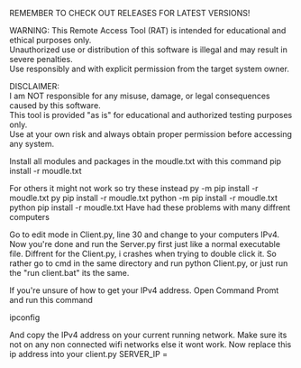 REMEMBER TO CHECK OUT RELEASES FOR LATEST VERSIONS!

WARNING: This Remote Access Tool (RAT) is intended for educational and ethical purposes only.  
Unauthorized use or distribution of this software is illegal and may result in severe penalties.  
Use responsibly and with explicit permission from the target system owner.

DISCLAIMER:  
I am NOT responsible for any misuse, damage, or legal consequences caused by this software.  
This tool is provided "as is" for educational and authorized testing purposes only.  
Use at your own risk and always obtain proper permission before accessing any system.

Install all modules and packages in the moudle.txt with this command
pip install -r moudle.txt

For others it might not work so try these instead
py -m pip install -r moudle.txt
py pip install -r moudle.txt
python -m pip install -r moudle.txt
python pip install -r moudle.txt
Have had these problems with many diffrent computers

Go to edit mode in Client.py, line 30
and change to your computers IPv4.
Now you're done and run the Server.py first just like a normal executable file.
Diffrent for the Client.py, i crashes when trying to double click it.
So rather go to cmd in the same directory and run
python Client.py, or just run the "run client.bat" its the same.


If you're unsure of how to get your IPv4 address.
Open Command Promt and run this command

ipconfig

And copy the IPv4 address on your current running network.
Make sure its not on any non connected wifi networks else it wont work.
Now replace this ip address into your client.py SERVER_IP = 
